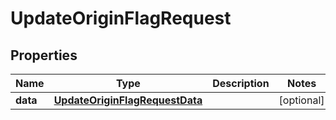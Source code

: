 

# UpdateOriginFlagRequest


## Properties

| Name | Type | Description | Notes |
|------------ | ------------- | ------------- | -------------|
|**data** | [**UpdateOriginFlagRequestData**](UpdateOriginFlagRequestData.md) |  |  [optional] |



